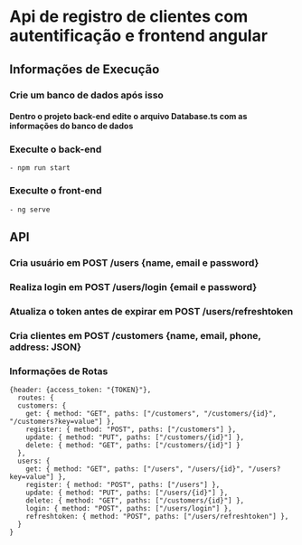 # Api de registro de clientes com autentificação e frontend angular

## Informações de Execução

### Crie um banco de dados após isso
#### Dentro o projeto back-end edite o arquivo Database.ts com as informações do banco de dados

### Execulte o back-end
    - npm run start
### Execulte o front-end
    - ng serve



## API

### Cria usuário em POST /users  {name, email e password}
### Realiza login em POST  /users/login {email e password}
### Atualiza o token antes de expirar em POST /users/refreshtoken
### Cria clientes em POST /customers  {name, email, phone, address: JSON}


### Informações de Rotas

```
{header: {access_token: "{TOKEN}"},
  routes: {
  customers: {
    get: { method: "GET", paths: ["/customers", "/customers/{id}", "/customers?key=value"] },
    register: { method: "POST", paths: ["/customers"] },
    update: { method: "PUT", paths: ["/customers/{id}"] },
    delete: { method: "GET", paths: ["/customers/{id}"] }
  },
  users: {
    get: { method: "GET", paths: ["/users", "/users/{id}", "/users?key=value"] },
    register: { method: "POST", paths: ["/users"] },
    update: { method: "PUT", paths: ["/users/{id}"] },
    delete: { method: "GET", paths: ["/customers/{id}"] },
    login: { method: "POST", paths: ["/users/login"] },
    refreshtoken: { method: "POST", paths: ["/users/refreshtoken"] },
  }
}
```

